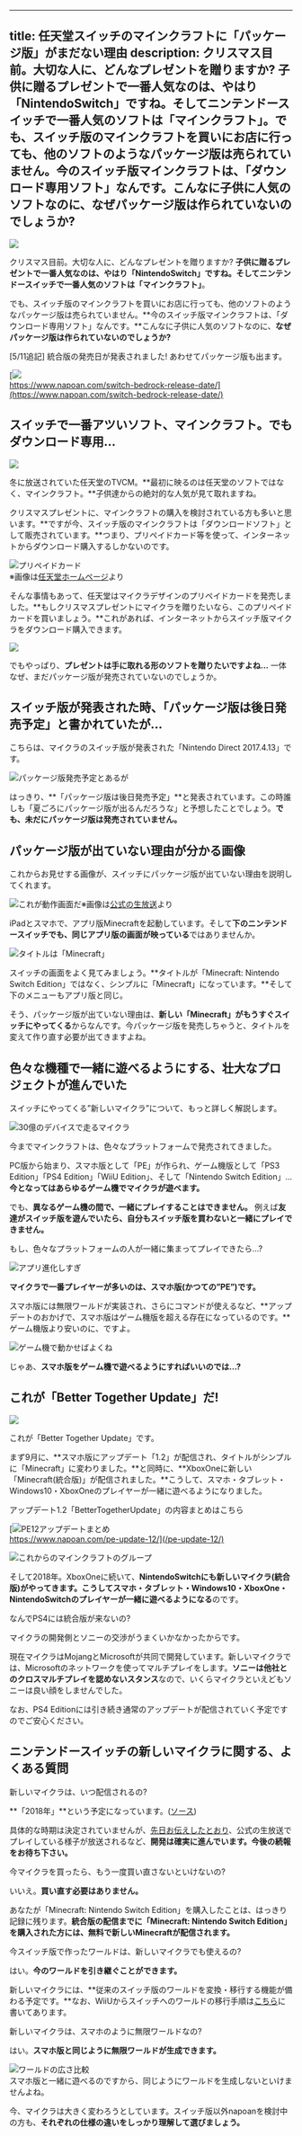 
---
title: 任天堂スイッチのマインクラフトに「パッケージ版」がまだない理由
description: クリスマス目前。大切な人に、どんなプレゼントを贈りますか? 子供に贈るプレゼントで一番人気なのは、やはり「NintendoSwitch」ですね。そしてニンテンドースイッチで一番人気のソフトは「マインクラフト」。でも、スイッチ版のマインクラフトを買いにお店に行っても、他のソフトのようなパッケージ版は売られていません。今のスイッチ版マインクラフトは、「ダウンロード専用ソフト」なんです。こんなに子供に人気のソフトなのに、なぜパッケージ版は作られていないのでしょうか?
---

![](https://cdn-ak.f.st-hatena.com/images/fotolife/s/sasigume/20210208/20210208121342.png)

クリスマス目前。大切な人に、どんなプレゼントを贈りますか? **子供に贈るプレゼントで一番人気なのは、やはり「NintendoSwitch」ですね。**そしてニンテンドースイッチで**一番人気のソフトは「マインクラフト」**。

でも、スイッチ版のマインクラフトを買いにお店に行っても、他のソフトのようなパッケージ版は売られていません。**今のスイッチ版マインクラフトは、「ダウンロード専用ソフト」なんです。**こんなに子供に人気のソフトなのに、**なぜパッケージ版は作られていないのでしょうか?**

\[5/11追記\] 統合版の発売日が発表されました! あわせてパッケージ版も出ます。

[![](https://cdn-ak.f.st-hatena.com/images/fotolife/s/sasigume/20210208/20210208091336.png)  
https://www.napoan.com/switch-bedrock-release-date/](https://www.napoan.com/switch-bedrock-release-date/)

## スイッチで一番アツいソフト、マインクラフト。でもダウンロード専用…

![](https://cdn-ak.f.st-hatena.com/images/fotolife/s/sasigume/20210208/20210208114651.png)

冬に放送されていた任天堂のTVCM。**最初に映るのは任天堂のソフトではなく、マインクラフト。**子供達からの絶対的な人気が見て取れますね。

クリスマスプレゼントに、マインクラフトの購入を検討されている方も多いと思います。**ですが今、スイッチ版のマインクラフトは「ダウンロードソフト」として販売されています。**つまり、プリペイドカード等を使って、インターネットからダウンロード購入するしかないのです。

![プリペイドカード](https://cdn-ak.f.st-hatena.com/images/fotolife/s/sasigume/20210208/20210208085927.jpg)  
※画像は[任天堂ホームページ](https://topics.nintendo.co.jp/c/article/a0e71bcc-d3d3-11e7-8cda-063b7ac45a6d.html)より

そんな事情もあって、任天堂はマイクラデザインのプリペイドカードを発売しました。**もしクリスマスプレゼントにマイクラを贈りたいなら、このプリペイドカードを買いましょう。**これがあれば、インターネットからスイッチ版マイクラをダウンロード購入できます。

![](https://cdn-ak.f.st-hatena.com/images/fotolife/s/sasigume/20210208/20210208110605.png)

でもやっぱり、**プレゼントは手に取れる形のソフトを贈りたいですよね…** 一体なぜ、まだパッケージ版が発売されていないのでしょうか。

## スイッチ版が発表された時、「パッケージ版は後日発売予定」と書かれていたが…

こちらは、マイクラのスイッチ版が発表された「Nintendo Direct 2017.4.13」です。

![パッケージ版発売予定とあるが](https://cdn-ak.f.st-hatena.com/images/fotolife/s/sasigume/20210208/20210208122856.png)

はっきり、**「パッケージ版は後日発売予定」**と発表されています。この時誰しも「夏ごろにパッケージ版が出るんだろうな」と予想したことでしょう。**でも、未だにパッケージ版は発売されていません。**

## パッケージ版が出ていない理由が分かる画像

これからお見せする画像が、スイッチにパッケージ版が出ていない理由を説明してくれます。

![これが動作画面だ](https://cdn-ak.f.st-hatena.com/images/fotolife/s/sasigume/20210208/20210208114630.png)※画像は[公式の生放送](https://www.twitch.tv/videos/209211625)より

iPadとスマホで、アプリ版Minecraftを起動しています。そして**下のニンテンドースイッチでも、同じアプリ版の画面が映っている**ではありませんか。

![タイトルは「Minecraft」](https://cdn-ak.f.st-hatena.com/images/fotolife/s/sasigume/20210208/20210208122140.png)

スイッチの画面をよく見てみましょう。**タイトルが「Minecraft: Nintendo Switch Edition」ではなく、シンプルに「Minecraft」になっています。**そして下のメニューもアプリ版と同じ。

そう、パッケージ版が出ていない理由は、**新しい「Minecraft」がもうすぐスイッチにやってくる**からなんです。今パッケージ版を発売しちゃうと、タイトルを変えて作り直す必要が出てきますよね。

## 色々な機種で一緒に遊べるようにする、壮大なプロジェクトが進んでいた

スイッチにやってくる”新しいマイクラ”について、もっと詳しく解説します。

![30億のデバイスで走るマイクラ](https://cdn-ak.f.st-hatena.com/images/fotolife/s/sasigume/20210208/20210208123703.png)

今までマインクラフトは、色々なプラットフォームで発売されてきました。

PC版から始まり、スマホ版として「PE」が作られ、ゲーム機版として「PS3 Edition」「PS4 Edition」「WiiU Edition」、そして「Nintendo Switch Edition」… **今となってはあらゆるゲーム機でマイクラが遊べます。**

でも、**異なるゲーム機の間で、一緒にプレイすることはできません。** 例えば**友達がスイッチ版を遊んでいたら、自分もスイッチ版を買わないと一緒にプレイできません。**

もし、色々なプラットフォームの人が一緒に集まってプレイできたら…?

![アプリ進化しすぎ](https://cdn-ak.f.st-hatena.com/images/fotolife/s/sasigume/20210208/20210208121828.png)

**マイクラで一番プレイヤーが多いのは、スマホ版(かつての”PE”)です。**

スマホ版には無限ワールドが実装され、さらにコマンドが使えるなど、**アップデートのおかげで、スマホ版はゲーム機版を超える存在になっているのです。**ゲーム機版より安いのに、ですよ。

![ゲーム機で動かせばよくね](https://cdn-ak.f.st-hatena.com/images/fotolife/s/sasigume/20210208/20210208110008.png)

じゃあ、**スマホ版をゲーム機で遊べるようにすればいいのでは…?**

## これが「Better Together Update」だ!

![](https://cdn-ak.f.st-hatena.com/images/fotolife/s/sasigume/20210208/20210208095437.png)

これが「Better Together Update」です。

まず9月に、**スマホ版にアップデート「1.2」が配信され、タイトルがシンプルに「Minecraft」に変わりました。**と同時に、**XboxOneに新しい「Minecraft(統合版)」が配信されました。**こうして、スマホ・タブレット・Windows10・XboxOneのプレイヤーが一緒に遊べるようになりました。

アップデート1.2「BetterTogetherUpdate」の内容まとめはこちら

[![PE12アップデートまとめ](https://cdn-ak.f.st-hatena.com/images/fotolife/s/sasigume/20210208/20210208105655.png)  
https://www.napoan.com/pe-update-12/](/pe-update-12/)

![これからのマインクラフトのグループ](https://www.napoan.com/wp-content/uploads/2017/09/c2818d43bec9e6b7a3baa114805e1db6.png)

そして2018年。XboxOneに続いて、**NintendoSwitchにも新しいマイクラ(統合版)がやってきます。**こうして**スマホ・タブレット・Windows10・XboxOne・NintendoSwitchのプレイヤーが一緒に遊べるようになる**のです。

なんでPS4には統合版が来ないの?

マイクラの開発側とソニーの交渉がうまくいかなかったからです。

現在マイクラはMojangとMicrosoftが共同で開発しています。新しいマイクラでは、Microsoftのネットワークを使ってマルチプレイをします。**ソニーは他社とのクロスマルチプレイを認めないスタンス**なので、いくらマイクラといえどもソニーは良い顔をしませんでした。

なお、PS4 Editionには引き続き通常のアップデートが配信されていく予定ですのでご安心ください。

## ニンテンドースイッチの新しいマイクラに関する、よくある質問

新しいマイクラは、いつ配信されるの?

**「2018年」**という予定になっています。([ソース](https://minecraft.net/ja-jp/article/everything-announced-minecon-earth))

具体的な時期は決定されていませんが、[先日お伝えしたとおり](https://www.napoan.com/switch-bedrock-screen-reveal/)、公式の生放送でプレイしている様子が放送されるなど、**開発は確実に進んでいます。今後の続報をお待ち下さい。**

今マイクラを買ったら、もう一度買い直さないといけないの?

いいえ。**買い直す必要はありません。**

あなたが「Minecraft: Nintendo Switch Edition」を購入したことは、はっきり記録に残ります。**統合版の配信までに「Minecraft: Nintendo Switch Edition」を購入された方には、無料で新しいMinecraftが配信されます。**

今スイッチ版で作ったワールドは、新しいマイクラでも使えるの?

はい。**今のワールドを引き継ぐことができます。**

新しいマイクラには、**従来のスイッチ版のワールドを変換・移行する機能が備わる予定です。**なお、WiiUからスイッチへのワールドの移行手順は[こちら](https://www.napoan.com/wiiu-switch-world-transfer-very-soon/)に書いてあります。

新しいマイクラは、スマホのように無限ワールドなの?

はい。**スマホ版と同じように無限ワールドが生成できます。**

![ワールドの広さ比較](https://cdn-ak.f.st-hatena.com/images/fotolife/s/sasigume/20210208/20210208102813.png)  
スマホ版と一緒に遊べるのですから、同じようにワールドを生成しないといけませんよね。

今、マイクラは大きく変わろうとしています。スイッチ版以外napoanを検討中の方も、**それぞれの仕様の違いをしっかり理解して選びましょう。**
